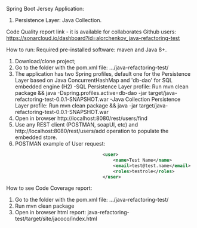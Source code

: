 Spring Boot Jersey Application:
1. Persistence Layer: Java Collection.

Code Quality report link - it is available for collaborates Github users:
https://sonarcloud.io/dashboard?id=alorchenkov_java-refactoring-test

How to run:
Required pre-installed software: maven and Java 8+.
1. Download/clone project;
2. Go to the folder with the pom.xml file: .../java-refactoring-test/
3. The application has two Spring profiles, default one for the Persistence Layer based on Java ConcurrentHashMap
and 'db-dao' for SQL embedded engine (H2)
-SQL Persistence Layer profile:
 Run mvn clean package && java -Dspring.profiles.active=db-dao -jar target/java-refactoring-test-0.0.1-SNAPSHOT.war
-Java Collection Persistence Layer profile:
 Run mvn clean package && java -jar target/java-refactoring-test-0.0.1-SNAPSHOT.war
4. Open in browser http://localhost:8080/rest/users/find
5. Use any REST client (POSTMAN, soapUI, etc) and http://localhost:8080/rest/users/add operation to populate the embedded store.
6. POSTMAN example of User request:
```xml
                                    <user>
                                        <name>Test Name</name>
                                        <email>test@test.name</email>
                                        <roles>testrole</roles>
                                    </user>
```
How to see Code Coverage report:
1. Go to the folder with the pom.xml file: .../java-refactoring-test/
2. Run mvn clean package
3. Open in browser html report: java-refactoring-test/target/site/jacoco/index.html
